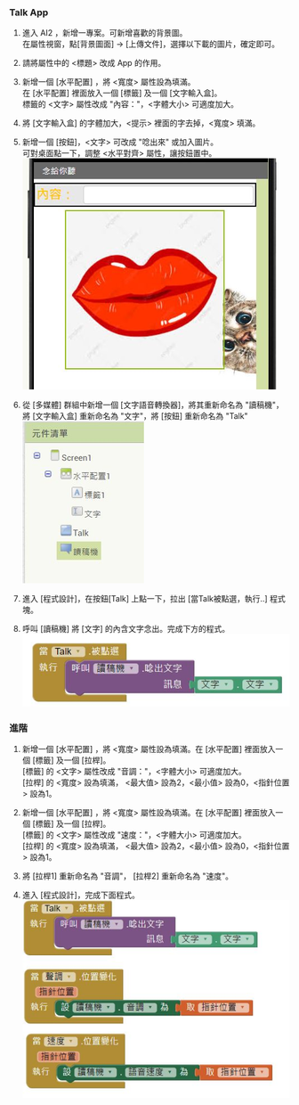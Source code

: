 ### Talk App
1. 進入 AI2 ，新增一專案。可新增喜歡的背景圖。<br>
在屬性視窗，點[背景圖面] -> [上傳文件]，選擇以下載的圖片，確定即可。

2. 請將屬性中的 <標題> 改成 App 的作用。

3. 新增一個 [水平配置] ，將 <寬度> 屬性設為填滿。<br>
    在 [水平配置] 裡面放入一個 [標籤] 及一個 [文字輸入盒]。<br>
    標籤的 <文字> 屬性改成 "內容："，<字體大小> 可適度加大。
   
4. 將 [文字輸入盒] 的字體加大，<提示> 裡面的字去掉，<寬度> 填滿。

5. 新增一個 [按鈕]，<文字> 可改成 "唸出來" 或加入圖片。<br>
   可對桌面點一下，調整 <水平對齊> 屬性，讓按鈕置中。<br>
![01](01.JPG)
6. 從 [多媒體] 群組中新增一個 [文字語音轉換器]，將其重新命名為 "讀稿機"，<br>
   將 [文字輸入盒] 重新命名為 "文字"，將 [按鈕] 重新命名為 "Talk"<br>
![02](02.JPG)
7. 進入 [程式設計]，在按鈕[Talk] 上點一下，拉出 [當Talk被點選，執行..] 程式塊。
8. 呼叫 [讀稿機] 將 [文字] 的內含文字念出。完成下方的程式。<br>
![03](03.JPG)
### 進階
1. 新增一個 [水平配置] ，將 <寬度> 屬性設為填滿。在 [水平配置] 裡面放入一個 [標籤] 及一個 [拉桿]。<br>
    [標籤] 的 <文字> 屬性改成 "音調："，<字體大小> 可適度加大。<br>
    [拉桿] 的 <寬度> 設為填滿， <最大值> 設為2，<最小值> 設為0，<指針位置> 設為1。
    
2. 新增一個 [水平配置] ，將 <寬度> 屬性設為填滿。在 [水平配置] 裡面放入一個 [標籤] 及一個 [拉桿]。<br>
    [標籤] 的 <文字> 屬性改成 "速度："，<字體大小> 可適度加大。<br>
    [拉桿] 的 <寬度> 設為填滿， <最大值> 設為2，<最小值> 設為0，<指針位置> 設為1。
3. 將 [拉桿1] 重新命名為 "音調"， [拉桿2] 重新命名為 "速度"。
4. 進入 [程式設計]，完成下面程式。<br>
![04](04.JPG)
